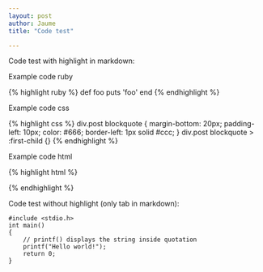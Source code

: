 ```yaml
---
layout: post
author: Jaume
title: "Code test"

---
```


Code test with highlight in markdown:

Example code ruby

{% highlight ruby %}
def foo
  puts 'foo'
end
{% endhighlight %}

Example code css

{% highlight css %}
div.post blockquote {
	margin-bottom: 20px;
	padding-left: 10px;
	color: #666;
	border-left: 1px solid #ccc;
}
div.post blockquote > :first-child {}
{% endhighlight %}  

Example code html

{% highlight html %}
<meta name="description"/>
<meta name="author"/>
<link rel="author" href="humans.txt"/><link rel="author" href="humans.txt"/>
<link rel="alternate" type="rss+xml" title="site.name" href="index.xml">
{% endhighlight %}

Code test without highlight (only tab in markdown):

	#include <stdio.h>
	int main()
	{
		// printf() displays the string inside quotation
		printf("Hello world!");
		return 0;
	}
